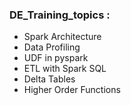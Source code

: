 ### DE_Training_topics :
* Spark Architecture
* Data Profiling
* UDF in pyspark
* ETL with Spark SQL
* Delta Tables
* Higher Order Functions
